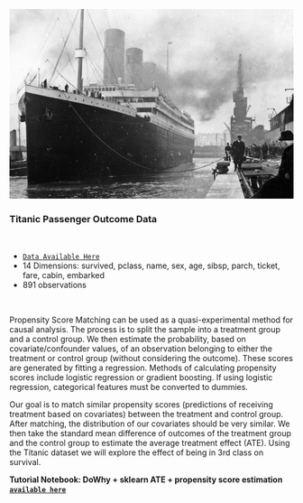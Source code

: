 ![Picture of the RMS Titanic](https://raw.githubusercontent.com/TejuOye/CausalFast/main/api/images/Titanic.jpg)
<br>
<h3>Titanic Passenger Outcome Data</h3><br>

- [`Data Available Here`](https://raw.githubusercontent.com/TejuOye/CausalFast/main/api/data/titanic.csv) 
- 14 Dimensions: survived, pclass, name, sex, age, sibsp, parch, ticket, fare, cabin, embarked
- 891 observations
<br>

Propensity Score Matching can be used as a quasi-experimental method for causal analysis. The process is to split the sample into a treatment group and a control group. We then estimate the probability, based on covariate/confounder values, of an observation belonging to either the treatment or control group (without considering the outcome). These scores are generated by fitting a regression. Methods of calculating propensity scores include logistic regression or gradient boosting. If using logistic regression, categorical features must be converted to dummies.

Our goal is to match similar propensity scores (predictions of receiving treatment based on covariates) between the treatment and control group. After matching, the distribution of our covariates should be very similar. We then take the standard mean difference of outcomes of the treatment group and the control group to estimate the average treatment effect (ATE). Using the Titanic dataset we will explore the effect of being in 3rd class on survival.

<b>Tutorial Notebook: DoWhy + sklearn ATE + propensity score estimation [`available here`](https://github.com/TejuOye/CausalFast/blob/main/api/notebooks/Titanic.ipynb) </b>
